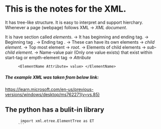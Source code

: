 # This is the notes for the XML.
It has tree-like structure.
It is easy to interpret and support hierchary.
Whenever a page (webpage) follows XML -> *XML document*.

It is have section called *elements*.
-> It has beginning and ending tag.
  -> Beginning tag <ElemeName>.
  -> Ending tag </ELementName>.
  -> These can have its own elements -> *child element*.
  -> Top most element -> *root*.
  -> Elements of child elements -> *sub-child element*.
  -> Name-value pair (Only one value exists) that exist within start-tag or empth-element tag -> *Attribute*

```
      <ElementName Attribute= value> </ElementName>
```

##### The example XML was taken from below link:
<https://learn.microsoft.com/en-us/previous-versions/windows/desktop/ms762271(v=vs.85)>

## The python has a bulit-in library
```
       import xml.etree.ElementTree as ET
      ```



